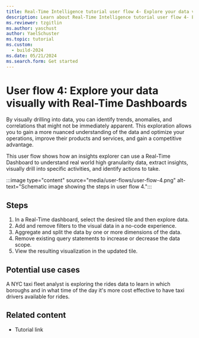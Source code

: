 ```yaml
---
title: Real-Time Intelligence tutorial user flow 4- Explore your data visually with Real-Time Dashboards
description: Learn about Real-Time Intelligence tutorial user flow 4- Explore your data visually with Real-Time Dashboards in Microsoft Fabric.
ms.reviewer: tzgitlin
ms.author: yaschust
author: YaelSchuster
ms.topic: tutorial
ms.custom:
  - build-2024
ms.date: 05/21/2024
ms.search.form: Get started
---
```

# User flow 4: Explore your data visually with Real-Time Dashboards

By visually drilling into data, you can identify trends, anomalies, and correlations that might not be immediately apparent. This exploration allows you to gain a more nuanced understanding of the data and optimize your operations, improve their products and services, and gain a competitive advantage.

This user flow shows how an insights explorer can use a Real-Time Dashboard to understand real world high granularity data, extract insights, visually drill into specific activities, and identify actions to take.

:::image type="content" source="media/user-flows/user-flow-4.png" alt-text="Schematic image showing the steps in user flow 4.":::

## Steps

1. In a Real-Time dashboard, select the desired tile and then explore data.
1. Add and remove filters to the visual data in a no-code experience.
1. Aggregate and split the data by one or more dimensions of the data.
1. Remove existing query statements to increase or decrease the data scope.
1. View the resulting visualization in the updated tile.

## Potential use cases

A NYC taxi fleet analyst is exploring the rides data to learn in which boroughs and in what time of the day it's more cost effective to have taxi drivers available for rides.

## Related content


-   Tutorial link
